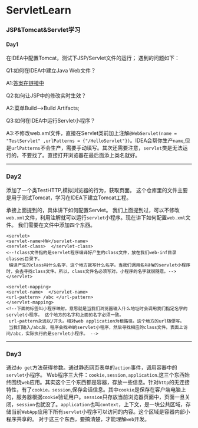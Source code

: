 # ServletLearn
### JSP&amp;Tomcat&amp;Servlet学习
#### Day1
在IDEA中配置Tomcat，测试下JSP/Servlet文件的运行；
遇到的问题如下：

Q1:如何在IDEA中建立Java Web文件？

A1:[答案在链接中][1]

Q2:如何让JSP中的修改实时生效？

A2:菜单Build-->Build Artifacts;

Q3:如何在IDEA中运行Servlet小程序？

A3:不修改web.xml文件，直接在Servlet类前加上注解`@WebServlet(name = "TestServlet" ,urlPatterns = {"/HelloServlet"})`。IDEA会帮你生产`name`,但是`urlPatterns`不会生产，需要手动填写。其次还需要注意，`servlet`类是无法运行的，不要找了。直接打开浏览器在最后面添上类名就好。

---

### Day2
添加了一个类TestHTTP,模拟浏览器的行为，获取页面。
这个仓库里的文件主要是用于测试Tomcat，学习在IDEA下建立Tomcat工程。

承接上面提到的，具体讲下如何配置Servlet。
我们上面提到过，可以不修改`web.xml`文件，利用注解就可以运行`servlet`小程序。现在讲下如何配置`web.xml`文件。
我们需要在文件中添加四个东西。
```
<servlet>
<servlet-name>HW</servlet-name>
<servlet-class>  </servlet-class>
<--!class文件指的是servlet程序编译好产生的class文件，放在我们web-inf目录classes目录下。
 编译产生的class叫什么名字，这个地方就写什么名字。当我们调用名叫HW的servlet小程序时，会去寻找class文件。所以，class文件名必须写对。小程序的名字就很随意。-->
</servlet>

<servlet-mapping>
<servlet-name>  </servlet-name>
<url-pattern> /abc </url-pattern>
</servlet-mapping>
<!--下面的标签叫小程序映射。意思就是当我们浏览器输入什么地址时会调用我们指定名字的servlet小程序。 这个地方的名字和上面的名字必须一致。
 url-pattern永远以/开头。相对web application为根路径。这个地方的url随便写。
 当我们输入/abc后，程序会找HW的servlet小程序，然后寻找相应的class文件。表面上访问/abc，实际执行的是servlet小程序。 -->
```
---

### Day3

通过`do get`方法获得参数。通过静态网页表单的`action`事件，调用容器中的`servlet`小程序。
Web程序三大件：`cookie,session,application`.这三个东西始终围绕`web`应用。其实这个三个东西都是容器，存放一些信息。针对`http`的无连接特性，有了`cookie，session`,保存会话信息。其中`cookie`是保存在客户端电脑上的，服务器根据`cookie`验证用户。`session`只存放当前浏览器页面中，页面一旦关闭，`session`也就没了。`application`也叫`context`，上下文，是一块公共区域，存储当前`WebApp`应用下所有`servlet`小程序可以访问的内容。这个区域是容器内部小程序共享的。
对于这三个东西，要搞清楚，才能理解`web`开发。


[1]: http://blog.csdn.net/antony9118/article/details/51800404